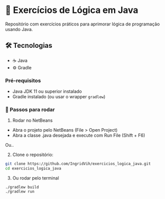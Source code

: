# 🧩 Exercícios de Lógica em Java

Repositório com exercícios práticos para aprimorar lógica de programação usando Java.
  
## 🛠 Tecnologias   
  
- ☕ Java
- ⚙️ Gradle
 
### Pré-requisitos     
 
- Java JDK 11 ou superior instalado
- Gradle instalado (ou usar o wrapper `gradlew`) 

### 🚀 Passos para rodar

1. Rodar no NetBeans
- Abra o projeto pelo NetBeans (File > Open Project)
- Abra a classe .java desejada e execute com Run File (Shift + F6)

Ou..

2. Clone o repositório:
```bash
git clone https://github.com/IngridVih/exercicios_logica_java.git
cd exercicios_logica_java
```
3. Ou rodar pelo terminal
```
./gradlew build
./gradlew run
```
    

